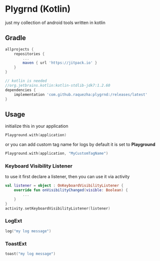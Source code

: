 # Plygrnd (Kotlin)
just my collection of android tools written in kotlin

## Gradle

```groovy
allprojects {
    repositories {
        ...
        maven { url 'https://jitpack.io' }
    }
}
```

```groovy
// kotlin is needed 
//org.jetbrains.kotlin:kotlin-stdlib-jdk7:1.2.60
dependencies {
    implementation 'com.github.raquezha:plygrnd:/releases/latest'
}
```

## Usage

initialize this in your application
```kotlin
Playground.with(application)
```
or you can add custom tag name for logs by default it is set to **Playground**
```kotlin
Playground.with(application, "MyCustomTagName")
```

### Keyboard Visibility Listener

to use it first declare a listener, then you can use it via activity

```kotlin
val listener = object : OnKeyboardVisibilityListener {
    override fun onVisibilityChanged(visible: Boolean) {
        ...
    }
}
activity.setKeyboardVisibilityListener(listener)
```

### LogExt

```kotlin
log("my log message")
```

### ToastExt

```kotlin
toast("my log message")
```
